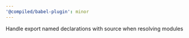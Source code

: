 ```yaml
---
'@compiled/babel-plugin': minor
---
```


Handle export named declarations with source when resolving modules
